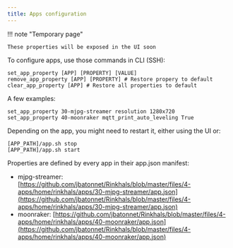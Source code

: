```yaml
---
title: Apps configuration
---
```


!!! note "Temporary page"

    These properties will be exposed in the UI soon 

To configure apps, use those commands in CLI (SSH):

``` shell
set_app_property [APP] [PROPERTY] [VALUE]
remove_app_property [APP] [PROPERTY] # Restore propery to default
clear_app_property [APP] # Restore all properties to default
```

A few examples:
``` shell
set_app_property 30-mjpg-streamer resolution 1280x720
set_app_property 40-moonraker mqtt_print_auto_leveling True
```

Depending on the app, you might need to restart it, either using the UI or:
``` shell
[APP_PATH]/app.sh stop
[APP_PATH]/app.sh start
```

Properties are defined by every app in their app.json manifest:

- mjpg-streamer: [https://github.com/jbatonnet/Rinkhals/blob/master/files/4-apps/home/rinkhals/apps/30-mjpg-streamer/app.json](https://github.com/jbatonnet/Rinkhals/blob/master/files/4-apps/home/rinkhals/apps/30-mjpg-streamer/app.json)
- moonraker: [https://github.com/jbatonnet/Rinkhals/blob/master/files/4-apps/home/rinkhals/apps/40-moonraker/app.json](https://github.com/jbatonnet/Rinkhals/blob/master/files/4-apps/home/rinkhals/apps/40-moonraker/app.json)